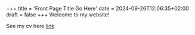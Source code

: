 +++
title = 'Front Page Title Go Here'
date = 2024-09-26T12:06:35+02:00
draft = false
+++
Welcome to my website! 

See my cv here [link](./resume-long.pdf)